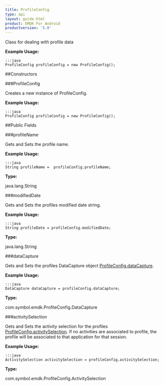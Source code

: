 ```yaml
---
title: ProfileConfig
type: api
layout: guide.html
product: EMDK For Android
productversion: '5.0'
---
```



Class for dealing with profile data
 
 

**Example Usage:**
	
	:::java	
	ProfileConfig profileConfig = new ProfileConfig();


##Constructors

###ProfileConfig

Creates a new instance of ProfileConfig.
 
 

**Example Usage:**
	
	:::java	
	ProfileConfig profileConfig = new ProfileConfig();


##Public Fields

###profileName

Gets and Sets the profile name.
 
 

**Example Usage:**
	
	:::java	
	String profileName =  profileConfig.profileName;


**Type:**

java.lang.String

###modifiedDate

Gets and Sets the profiles modified date string. 
 
 

**Example Usage:**
	
	:::java	
	String profileDate = profileConfig.modifiedDate;


**Type:**

java.lang.String

###dataCapture

Gets and Sets the profiles DataCapture object [ ProfileConfig.dataCapture](../ProfileConfig#datacapture). 
 
 

**Example Usage:**
	
	:::java	
	DataCapture dataCapture = profileConfig.dataCapture;


**Type:**

com.symbol.emdk.ProfileConfig.DataCapture

###activitySelection

Gets and Sets the activity selection for the profiles [ ProfileConfig.activitySelection](../ProfileConfig#activityselection). 
 If no activities are associated to profile, the profile will be associated to that application for that session.
 
 

**Example Usage:**
	
	:::java	
	ActivitySelection activitySelection = profileConfig.activitySelection;


**Type:**

com.symbol.emdk.ProfileConfig.ActivitySelection


